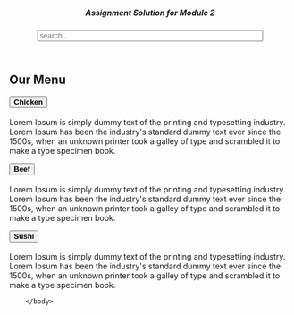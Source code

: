 <!DOCTYPE html>
<html>
<head>
<head>
	<title>responsive page</title>
	<meta charset="utf-8">
	<meta name="viewport" content="width=device-width, initial-scale=1.0">
	<link rel="stylesheet" type="text/css" href="stylemodule.css">
	<link rel="stylesheet" href="https://maxcdn.bootstrapcdn.com/bootstrap/3.4.0/css/bootstrap.min.css">
    <script src="https://ajax.googleapis.com/ajax/libs/jquery/3.3.1/jquery.min.js"></script>
    <script src="https://maxcdn.bootstrapcdn.com/bootstrap/3.4.0/js/bootstrap.min.js"></script>
</head>
  <body data-gr-c-s-loaded="true">
	<div id="container">
	<header>
		<h5> Assignment Solution for Module 2</h5> 
		<span class="glyphicon glyphicon-arrow-left "></span>
		<span class="glyphicon glyphicon-arrow-right"></span>
		<span class="glyphicon glyphicon-remove"></span>
		<span class="glyphicon glyphicon-home"></span>
         <input type="text" placeholder="search.." style="width: 80%; height: 20px;">
	</header>
	<section><h1><b>Our Menu</b></h1>
	<p class="p1"><button class="bnt1"><b>Chicken</b></button><br><br>Lorem Ipsum is simply dummy text of the printing and typesetting industry. Lorem Ipsum has been the industry's standard dummy text ever since the 1500s, when an unknown printer took a galley of type and scrambled it to make a type specimen book.</p>
	<p class="p2"><button class="bnt2"><b>Beef</b></button><br><br>Lorem Ipsum is simply dummy text of the printing and typesetting industry. Lorem Ipsum has been the industry's standard dummy text ever since the 1500s, when an unknown printer took a galley of type and scrambled it to make a type specimen book.</p>
	<p class="p3"><button class="bnt3"><b>Sushi</b></button><br><br>Lorem Ipsum is simply dummy text of the printing and typesetting industry. Lorem Ipsum has been the industry's standard dummy text ever since the 1500s, when an unknown printer took a galley of type and scrambled it to make a type specimen book.</p>
	</section>
        <footer id="footer1"></footer>
        </div>


 		</body>
</html>
